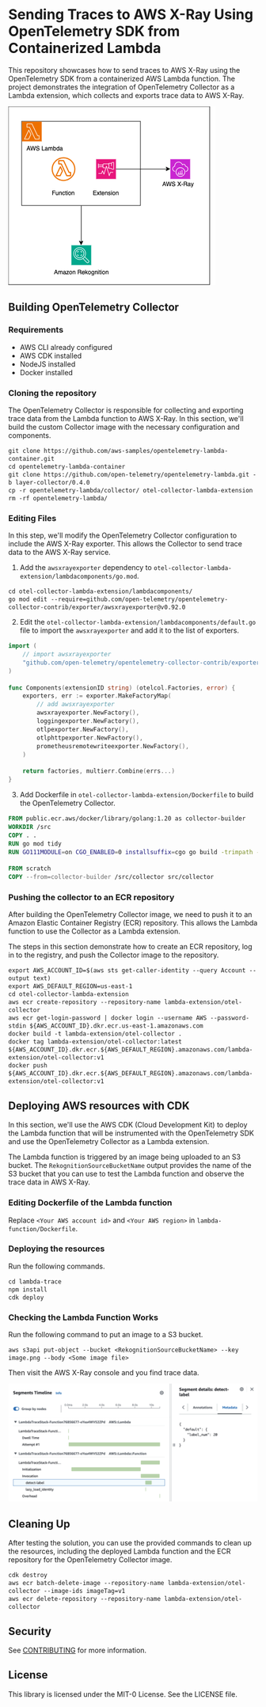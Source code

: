 # Sending Traces to AWS X-Ray Using OpenTelemetry SDK from Containerized Lambda

This repository showcases how to send traces to AWS X-Ray using the OpenTelemetry SDK from a containerized AWS Lambda function. The project demonstrates the integration of OpenTelemetry Collector as a Lambda extension, which collects and exports trace data to AWS X-Ray.

![](./img/send-traces-from-containerized-lambda.png)

## Building OpenTelemetry Collector

### Requirements

- AWS CLI already configured
- AWS CDK installed
- NodeJS installed
- Docker installed

### Cloning the repository

The OpenTelemetry Collector is responsible for collecting and exporting trace data from the Lambda function to AWS X-Ray. In this section, we'll build the custom Collector image with the necessary configuration and components.

```
git clone https://github.com/aws-samples/opentelemetry-lambda-container.git
cd opentelemetry-lambda-container
git clone https://github.com/open-telemetry/opentelemetry-lambda.git -b layer-collector/0.4.0
cp -r opentelemetry-lambda/collector/ otel-collector-lambda-extension
rm -rf opentelemetry-lambda/
```

### Editing Files
In this step, we'll modify the OpenTelemetry Collector configuration to include the AWS X-Ray exporter. This allows the Collector to send trace data to the AWS X-Ray service.

1. Add the `awsxrayexporter` dependency to `otel-collector-lambda-extension/lambdacomponents/go.mod`.

```
cd otel-collector-lambda-extension/lambdacomponents/
go mod edit --require=github.com/open-telemetry/opentelemetry-collector-contrib/exporter/awsxrayexporter@v0.92.0 
```
2. Edit the `otel-collector-lambda-extension/lambdacomponents/default.go` file to import the `awsxrayexporter` and add it to the list of exporters.

```go
import (
    // import awsxrayexporter
    "github.com/open-telemetry/opentelemetry-collector-contrib/exporter/awsxrayexporter"
)

func Components(extensionID string) (otelcol.Factories, error) {
	exporters, err := exporter.MakeFactoryMap(
        // add awsxrayexporter
		awsxrayexporter.NewFactory(),
		loggingexporter.NewFactory(),
		otlpexporter.NewFactory(),
		otlphttpexporter.NewFactory(),
		prometheusremotewriteexporter.NewFactory(),
	)

	return factories, multierr.Combine(errs...)
}
```

3. Add Dockerfile in `otel-collector-lambda-extension/Dockerfile` to build the OpenTelemetry Collector.

```dockerfile
FROM public.ecr.aws/docker/library/golang:1.20 as collector-builder
WORKDIR /src
COPY . .
RUN go mod tidy
RUN GO111MODULE=on CGO_ENABLED=0 installsuffix=cgo go build -trimpath -o collector .

FROM scratch
COPY --from=collector-builder /src/collector src/collector
```

### Pushing the collector to an ECR repository
After building the OpenTelemetry Collector image, we need to push it to an Amazon Elastic Container Registry (ECR) repository. This allows the Lambda function to use the Collector as a Lambda extension.

The steps in this section demonstrate how to create an ECR repository, log in to the registry, and push the Collector image to the repository.

```
export AWS_ACCOUNT_ID=$(aws sts get-caller-identity --query Account --output text)
export AWS_DEFAULT_REGION=us-east-1
cd otel-collector-lambda-extension
aws ecr create-repository --repository-name lambda-extension/otel-collector
aws ecr get-login-password | docker login --username AWS --password-stdin ${AWS_ACCOUNT_ID}.dkr.ecr.us-east-1.amazonaws.com
docker build -t lambda-extension/otel-collector .
docker tag lambda-extension/otel-collector:latest ${AWS_ACCOUNT_ID}.dkr.ecr.${AWS_DEFAULT_REGION}.amazonaws.com/lambda-extension/otel-collector:v1
docker push ${AWS_ACCOUNT_ID}.dkr.ecr.${AWS_DEFAULT_REGION}.amazonaws.com/lambda-extension/otel-collector:v1
```

## Deploying AWS resources with CDK
In this section, we'll use the AWS CDK (Cloud Development Kit) to deploy the Lambda function that will be instrumented with the OpenTelemetry SDK and use the OpenTelemetry Collector as a Lambda extension.

The Lambda function is triggered by an image being uploaded to an S3 bucket. The `RekognitionSourceBucketName` output provides the name of the S3 bucket that you can use to test the Lambda function and observe the trace data in AWS X-Ray.

### Editing Dockerfile of the Lambda function
Replace `<Your AWS account id>` and `<Your AWS region>` in `lambda-function/Dockerfile`.

### Deploying the resources
Run the following commands.

```
cd lambda-trace
npm install
cdk deploy
```

### Checking the Lambda Function Works
Run the following command to put an image to a S3 bucket.

```
aws s3api put-object --bucket <RekognitionSourceBucketName> --key image.png --body <Some image file>
```

Then visit the AWS X-Ray console and you find trace data.

![](./img/xray-console.png)

## Cleaning Up
After testing the solution, you can use the provided commands to clean up the resources, including the deployed Lambda function and the ECR repository for the OpenTelemetry Collector image.

```
cdk destroy
aws ecr batch-delete-image --repository-name lambda-extension/otel-collector --image-ids imageTag=v1
aws ecr delete-repository --repository-name lambda-extension/otel-collector
```

## Security

See [CONTRIBUTING](CONTRIBUTING.md#security-issue-notifications) for more information.

## License

This library is licensed under the MIT-0 License. See the LICENSE file.

